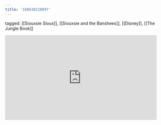 ```yaml
---
title: '168638218897'
---
```

tagged: [[Siouxsie Sioux]], [[Siouxsie and the Banshees]], [[Disney]], [[The Jungle Book]]
<iframe allow="accelerometer; autoplay; clipboard-write; encrypted-media; gyroscope; picture-in-picture" allowfullscreen="" frameborder="0" height="281" id="youtube_iframe" src="https://www.youtube.com/embed/mbytZCT4Cy4?feature=oembed&amp;enablejsapi=1&amp;origin=https://safe.txmblr.com&amp;wmode=opaque" width="500"></iframe>